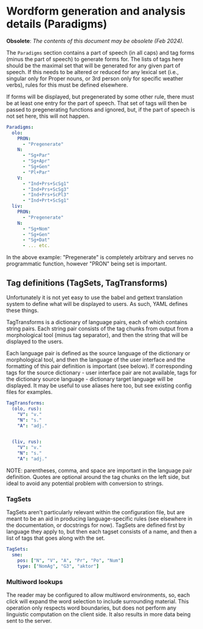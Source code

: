 ﻿# Wordform generation and analysis details (Paradigms)

**Obsolete**: _The contents of this document may be obsolete (Feb 2024)._

The `Paradigms` section contains a part of speech (in all caps) and tag forms (minus
the part of speech) to generate forms for. The lists of tags here should be
the maximal set that will be generated for any given part of speech. If this
needs to be altered or reduced for any lexical set (i.e., singular only for
Proper nouns, or 3rd person only for specific weather verbs), rules for this
must be defined elsewhere.

If forms will be displayed, but pregenerated by some other rule, there must
be at least one entry for the part of speech. That set of tags will then be
passed to pregenerating functions and ignored, but, if the part of speech is
not set here, this will not happen.

```yaml
Paradigms:
  olo:
    PRON:
      - "Pregenerate"
    N:
      - "Sg+Par"
      - "Sg+Apr"
      - "Sg+Gen"
      - "Pl+Par"
    V:
      - "Ind+Prs+ScSg1"
      - "Ind+Prs+ScSg3"
      - "Ind+Prs+ScPl3"
      - "Ind+Prt+ScSg1"
  liv:
    PRON:
      - "Pregenerate"
    N:
      - "Sg+Nom"
      - "Sg+Gen"
      - "Sg+Dat"
      - ... etc.
```

In the above example: "Pregenerate" is completely arbitrary and serves no programmatic function, however "PRON" being set is important.

## Tag definitions (TagSets, TagTransforms)

Unfortunately it is not yet easy to use the babel and gettext translation
system to define what will be displayed to users. As such, YAML defines these things.

TagTransforms is a dictionary of language pairs, each of which contains
string pairs. Each string pair consists of the tag chunks from output from a
morphological tool (minus tag separator), and then the string that will be displayed to the users.

Each language pair is defined as the source language of the dictionary or
morphological tool, and then the language of the user interface and the formatting of this pair definition is important (see below). If
corresponding tags for the source dictionary - user interface pair are not
available, tags for the dictionary source language - dictionary target
language will be displayed. It may be useful to use aliases here too, but see
existing config files for examples.

```yaml
TagTransforms:
  (olo, rus):
    "V": "v."
    "N": "s."
    "A": "adj."


  (liv, rus):
    "V": "v."
    "N": "s."
    "A": "adj."
```

NOTE: parentheses, comma, and space are important in the language pair
definition. Quotes are optional around the tag chunks on the left side, but
ideal to avoid any potential problem with conversion to strings.

### TagSets

TagSets aren't particularly relevant within the configuration file, but are
meant to be an aid in producing language-specific rules (see elsewhere in the
documentation, or docstrings for now). TagSets are defined first by language
they apply to, but then each tagset consists of a name, and then a list of
tags that goes along with the set.

```yaml
TagSets:
  sme:
    pos: ["N", "V", "A", "Pr", "Po", "Num"]
    type: ["NomAg", "G3", "aktor"]
```

### Multiword lookups

The reader may be configured to allow multiword environments, so, each click
will expand the word selection to include surrounding material. This operation
only respects word boundaries, but does not perform any linguistic computation
on the client side. It also results in more data being sent to the server.
